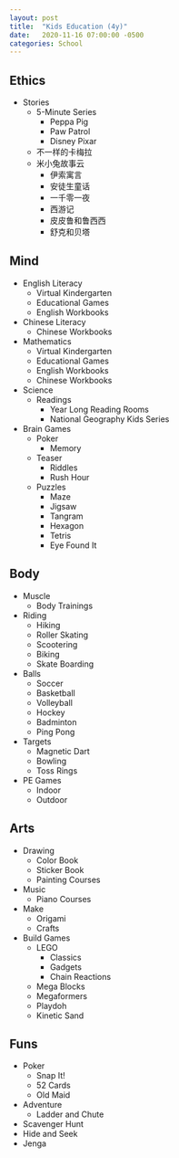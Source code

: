 ```yaml
---
layout: post
title:  "Kids Education (4y)"
date:   2020-11-16 07:00:00 -0500
categories: School
---
```


## Ethics <span style="color: blue"><i class="fab fa-readme"></i></span>

* Stories
  * 5-Minute Series
    * Peppa Pig <i class="far fa-thumbs-up"></i>
    * Paw Patrol <i class="far fa-thumbs-up"></i>
    * Disney Pixar
  * 不一样的卡梅拉 <i class="far fa-thumbs-up"></i>
  * 米小兔故事云
    * 伊索寓言
    * 安徒生童话
    * 一千零一夜
    * 西游记 <i class="far fa-thumbs-up"></i>
    * 皮皮鲁和鲁西西 <i class="fas fa-cart-arrow-down"></i>
    * 舒克和贝塔 <i class="fas fa-cart-arrow-down"></i>

## Mind

* English Literacy <span style="color: blue"><i class="fas fa-graduation-cap"></i></span>
  * Virtual Kindergarten <i class="far fa-thumbs-up"></i>
  * Educational Games <i class="far fa-thumbs-up"></i>
  * English Workbooks 
* Chinese Literacy <span style="color: blue"><i class="fas fa-graduation-cap"></i></span>
  * Chinese Workbooks
* Mathematics <span style="color: blue"><i class="fas fa-graduation-cap"></i></span>
  * Virtual Kindergarten <i class="far fa-thumbs-up"></i>
  * Educational Games <i class="far fa-thumbs-up"></i>
  * English Workbooks
  * Chinese Workbooks
* Science <span style="color: blue"><i class="fas fa-graduation-cap"></i></span>
  * Readings
    * Year Long Reading Rooms <i class="far fa-thumbs-up"></i>
    * National Geography Kids Series <i class="far fa-thumbs-up"></i>
* Brain Games <span style="color: blue"><i class="fas fa-gamepad"></i></span>
  * Poker
    * Memory <i class="far fa-thumbs-up"></i>
  * Teaser
    * Riddles <i class="far fa-thumbs-up"></i>
    * Rush Hour <i class="far fa-thumbs-up"></i>
  * Puzzles
    * Maze <i class="far fa-thumbs-up"></i>
    * Jigsaw <i class="far fa-thumbs-up"></i>
    * Tangram <i class="far fa-thumbs-up"></i>
    * Hexagon
    * Tetris
    * Eye Found It

## Body

* Muscle <span style="color: blue"><i class="fas fa-running"></i></span>
  * Body Trainings <i class="far fa-thumbs-up"></i>
* Riding <span style="color: blue"><i class="fas fa-running"></i></span>
  * Hiking <i class="far fa-thumbs-up"></i>
  * Roller Skating <i class="far fa-thumbs-up"></i>
  * Scootering <i class="far fa-thumbs-up"></i>
  * Biking <i class="far fa-thumbs-up"></i>
  * Skate Boarding <i class="fas fa-cart-arrow-down"></i>
* Balls <span style="color: blue"><i class="fas fa-running"></i></span>
  * Soccer <i class="far fa-thumbs-up"></i>
  * Basketball <i class="far fa-thumbs-up"></i>
  * Volleyball <i class="far fa-thumbs-up"></i>
  * Hockey <i class="far fa-thumbs-up"></i>
  * Badminton
  * Ping Pong
* Targets <span style="color: blue"><i class="fas fa-running"></i></span>
  * Magnetic Dart
  * Bowling
  * Toss Rings
* PE Games <span style="color: blue"><i class="fas fa-running"></i></span>
  * Indoor <i class="far fa-thumbs-up"></i>
  * Outdoor <i class="far fa-thumbs-up"></i>

## Arts

* Drawing <span style="color: blue"><i class="fas fa-hand-sparkles"></i></span>
  * Color Book
  * Sticker Book
  * Painting Courses
* Music <span style="color: blue"><i class="fas fa-hand-sparkles"></i></span>
  * Piano Courses
* Make <span style="color: blue"><i class="fas fa-hand-sparkles"></i></span>
  * Origami <i class="far fa-thumbs-up"></i>
  * Crafts <i class="far fa-thumbs-up"></i>
* Build Games <span style="color: blue"><i class="fas fa-gamepad"></i></span>
  * LEGO
    * Classics <i class="far fa-thumbs-up"></i>
    * Gadgets <i class="far fa-thumbs-up"></i>
    * Chain Reactions <i class="fas fa-cart-arrow-down"></i>
  * Mega Blocks <i class="far fa-thumbs-up"></i>
  * Megaformers <i class="far fa-thumbs-up"></i>
  * Playdoh <i class="far fa-thumbs-up"></i>
  * Kinetic Sand <i class="far fa-thumbs-up"></i>

## Funs <span style="color: blue"><i class="fas fa-gamepad"></i></span>

* Poker
  * Snap It! <i class="far fa-thumbs-up"></i>
  * 52 Cards <i class="far fa-thumbs-up"></i>
  * Old Maid
* Adventure
  * Ladder and Chute
* Scavenger Hunt <i class="far fa-thumbs-up"></i>
* Hide and Seek <i class="far fa-thumbs-up"></i>
* Jenga
